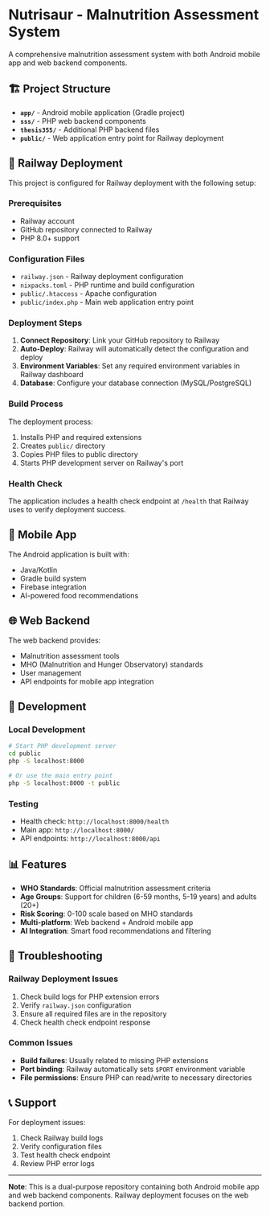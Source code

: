 # Nutrisaur - Malnutrition Assessment System

A comprehensive malnutrition assessment system with both Android mobile app and web backend components.

## 🏗️ Project Structure

- **`app/`** - Android mobile application (Gradle project)
- **`sss/`** - PHP web backend components
- **`thesis355/`** - Additional PHP backend files
- **`public/`** - Web application entry point for Railway deployment

## 🚀 Railway Deployment

This project is configured for Railway deployment with the following setup:

### Prerequisites
- Railway account
- GitHub repository connected to Railway
- PHP 8.0+ support

### Configuration Files
- `railway.json` - Railway deployment configuration
- `nixpacks.toml` - PHP runtime and build configuration
- `public/.htaccess` - Apache configuration
- `public/index.php` - Main web application entry point

### Deployment Steps

1. **Connect Repository**: Link your GitHub repository to Railway
2. **Auto-Deploy**: Railway will automatically detect the configuration and deploy
3. **Environment Variables**: Set any required environment variables in Railway dashboard
4. **Database**: Configure your database connection (MySQL/PostgreSQL)

### Build Process

The deployment process:
1. Installs PHP and required extensions
2. Creates `public/` directory
3. Copies PHP files to public directory
4. Starts PHP development server on Railway's port

### Health Check

The application includes a health check endpoint at `/health` that Railway uses to verify deployment success.

## 📱 Mobile App

The Android application is built with:
- Java/Kotlin
- Gradle build system
- Firebase integration
- AI-powered food recommendations

## 🌐 Web Backend

The web backend provides:
- Malnutrition assessment tools
- MHO (Malnutrition and Hunger Observatory) standards
- User management
- API endpoints for mobile app integration

## 🔧 Development

### Local Development
```bash
# Start PHP development server
cd public
php -S localhost:8000

# Or use the main entry point
php -S localhost:8000 -t public
```

### Testing
- Health check: `http://localhost:8000/health`
- Main app: `http://localhost:8000/`
- API endpoints: `http://localhost:8000/api`

## 📊 Features

- **WHO Standards**: Official malnutrition assessment criteria
- **Age Groups**: Support for children (6-59 months, 5-19 years) and adults (20+)
- **Risk Scoring**: 0-100 scale based on MHO standards
- **Multi-platform**: Web backend + Android mobile app
- **AI Integration**: Smart food recommendations and filtering

## 🚨 Troubleshooting

### Railway Deployment Issues
1. Check build logs for PHP extension errors
2. Verify `railway.json` configuration
3. Ensure all required files are in the repository
4. Check health check endpoint response

### Common Issues
- **Build failures**: Usually related to missing PHP extensions
- **Port binding**: Railway automatically sets `$PORT` environment variable
- **File permissions**: Ensure PHP can read/write to necessary directories

## 📞 Support

For deployment issues:
1. Check Railway build logs
2. Verify configuration files
3. Test health check endpoint
4. Review PHP error logs

---

**Note**: This is a dual-purpose repository containing both Android mobile app and web backend components. Railway deployment focuses on the web backend portion.
